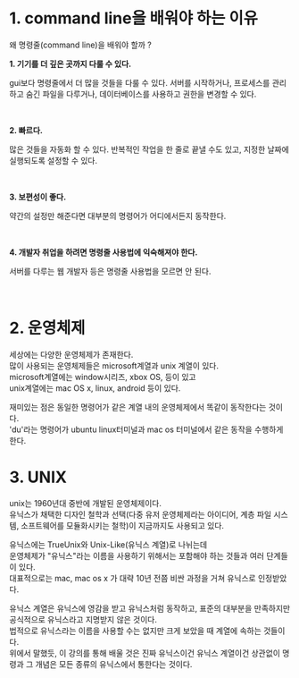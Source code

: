 # 1. command line을 배워야 하는 이유

왜 명령줄(command line)을 배워야 할까 ?

**1. 기기를 더 깊은 곳까지 다룰 수 있다.**

gui보다 명령줄에서 더 많을 것들을 다룰 수 있다. 서버를 시작하거나, 프로세스를 관리하고 숨긴 파일을 다루거나, 데이터베이스를 사용하고 권한을 변경할 수 있다.

<br>

**2. 빠르다.**

많은 것들을 자동화 할 수 있다. 반복적인 작업을 한 줄로 끝낼 수도 있고, 지정한 날짜에 실행되도록 설정할 수 있다.

<br>

**3. 보편성이 좋다.**

약간의 설정만 해준다면 대부분의 명령어가 어디에서든지 동작한다.

<br>

**4. 개발자 취업을 하려면 명령줄 사용법에 익숙해져야 한다.**

서버를 다루는 웹 개발자 등은 명령줄 사용법을 모르면 안 된다. 

<br>

# 2. 운영체제 

세상에는 다양한 운영체제가 존재한다.  
많이 사용되는 운영체제들은 microsoft계열과 unix 계열이 있다.  
microsoft계열에는 window시리즈, xbox OS, 등이 있고  
unix계열에는 mac OS x, linux, android 등이 있다. 

재미있는 점은 동일한 명령어가 같은 계열 내의 운영체제에서 똑같이 동작한다는 것이다.  
'du'라는 명령어가 ubuntu linux터미널과 mac os 터미널에서 같은 동작을 수행하게 한다. 

# 3. UNIX
unix는 1960년대 중반에 개발된 운영체제이다.  
유닉스가 채택한 디자인 철학과 선택(다중 유저 운영체제라는 아이디어, 계층 파일 시스템, 소프트웨어를 모듈화시키는 철학)이 지금까지도 사용되고 있다.  

유닉스에는 TrueUnix와 Unix-Like(유닉스 계열)로 나뉘는데  
운영체제가 "유닉스"라는 이름을 사용하기 위해서는 포함해야 하는 것들과 여러 단계들이 있다.  
대표적으로는 mac, mac os x 가 대략 10년 전쯤 비싼 과정을 거쳐 유닉스로 인정받았다.  

유닉스 계열은 유닉스에 영감을 받고 유닉스처럼 동작하고, 표준의 대부분을 만족하지만 공식적으로 유닉스라고 지명받지 않은 것이다.  
법적으로 유닉스라는 이름을 사용할 수는 없지만 크게 보았을 때 계열에 속하는 것들이다.  
위에서 말했듯, 이 강의를 통해 배울 것은 진짜 유닉스이건 유닉스 계열이건 상관없이 명령과 그 개념은 모든 종류의 유닉스에서 통한다는 것이다. 


